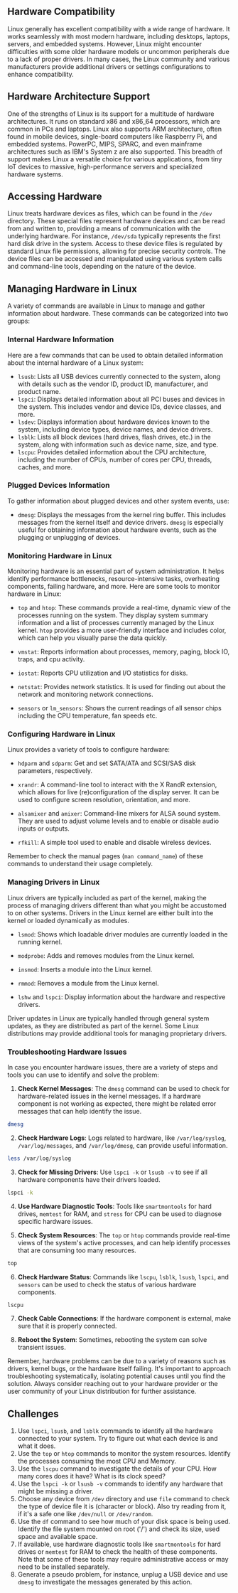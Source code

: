 ## Hardware Compatibility 

Linux generally has excellent compatibility with a wide range of hardware. It works seamlessly with most modern hardware, including desktops, laptops, servers, and embedded systems. However, Linux might encounter difficulties with some older hardware models or uncommon peripherals due to a lack of proper drivers. In many cases, the Linux community and various manufacturers provide additional drivers or settings configurations to enhance compatibility.

## Hardware Architecture Support 

One of the strengths of Linux is its support for a multitude of hardware architectures. It runs on standard x86 and x86_64 processors, which are common in PCs and laptops. Linux also supports ARM architecture, often found in mobile devices, single-board computers like Raspberry Pi, and embedded systems. PowerPC, MIPS, SPARC, and even mainframe architectures such as IBM's System z are also supported. This breadth of support makes Linux a versatile choice for various applications, from tiny IoT devices to massive, high-performance servers and specialized hardware systems.

## Accessing Hardware 

Linux treats hardware devices as files, which can be found in the `/dev` directory. These special files represent hardware devices and can be read from and written to, providing a means of communication with the underlying hardware. For instance, `/dev/sda` typically represents the first hard disk drive in the system. Access to these device files is regulated by standard Linux file permissions, allowing for precise security controls. The device files can be accessed and manipulated using various system calls and command-line tools, depending on the nature of the device.

## Managing Hardware in Linux

A variety of commands are available in Linux to manage and gather information about hardware. These commands can be categorized into two groups:

### Internal Hardware Information

Here are a few commands that can be used to obtain detailed information about the internal hardware of a Linux system:

* `lsusb`: Lists all USB devices currently connected to the system, along with details such as the vendor ID, product ID, manufacturer, and product name.
* `lspci`: Displays detailed information about all PCI buses and devices in the system. This includes vendor and device IDs, device classes, and more.
* `lsdev`: Displays information about hardware devices known to the system, including device types, device names, and device drivers.
* `lsblk`: Lists all block devices (hard drives, flash drives, etc.) in the system, along with information such as device name, size, and type.
* `lscpu`: Provides detailed information about the CPU architecture, including the number of CPUs, number of cores per CPU, threads, caches, and more.

### Plugged Devices Information

To gather information about plugged devices and other system events, use:

* `dmesg`: Displays the messages from the kernel ring buffer. This includes messages from the kernel itself and device drivers. `dmesg` is especially useful for obtaining information about hardware events, such as the plugging or unplugging of devices.

### Monitoring Hardware in Linux

Monitoring hardware is an essential part of system administration. It helps identify performance bottlenecks, resource-intensive tasks, overheating components, failing hardware, and more. Here are some tools to monitor hardware in Linux:

* `top` and `htop`: These commands provide a real-time, dynamic view of the processes running on the system. They display system summary information and a list of processes currently managed by the Linux kernel. `htop` provides a more user-friendly interface and includes color, which can help you visually parse the data quickly.

* `vmstat`: Reports information about processes, memory, paging, block IO, traps, and cpu activity.

* `iostat`: Reports CPU utilization and I/O statistics for disks.

* `netstat`: Provides network statistics. It is used for finding out about the network and monitoring network connections.

* `sensors` or `lm_sensors`: Shows the current readings of all sensor chips including the CPU temperature, fan speeds etc.

### Configuring Hardware in Linux

Linux provides a variety of tools to configure hardware:

* `hdparm` and `sdparm`: Get and set SATA/ATA and SCSI/SAS disk parameters, respectively.

* `xrandr`: A command-line tool to interact with the X RandR extension, which allows for live (re)configuration of the display server. It can be used to configure screen resolution, orientation, and more.

* `alsamixer` and `amixer`: Command-line mixers for ALSA sound system. They are used to adjust volume levels and to enable or disable audio inputs or outputs.

* `rfkill`: A simple tool used to enable and disable wireless devices.

Remember to check the manual pages (`man command_name`) of these commands to understand their usage completely.

### Managing Drivers in Linux

Linux drivers are typically included as part of the kernel, making the process of managing drivers different than what you might be accustomed to on other systems. Drivers in the Linux kernel are either built into the kernel or loaded dynamically as modules.

* `lsmod`: Shows which loadable driver modules are currently loaded in the running kernel.

* `modprobe`: Adds and removes modules from the Linux kernel.

* `insmod`: Inserts a module into the Linux kernel.

* `rmmod`: Removes a module from the Linux kernel.

* `lshw` and `lspci`: Display information about the hardware and respective drivers.

Driver updates in Linux are typically handled through general system updates, as they are distributed as part of the kernel. Some Linux distributions may provide additional tools for managing proprietary drivers.

### Troubleshooting Hardware Issues

In case you encounter hardware issues, there are a variety of steps and tools you can use to identify and solve the problem:

1. **Check Kernel Messages**: The `dmesg` command can be used to check for hardware-related issues in the kernel messages. If a hardware component is not working as expected, there might be related error messages that can help identify the issue.

```bash
dmesg
```

2. **Check Hardware Logs**: Logs related to hardware, like `/var/log/syslog`, `/var/log/messages`, and `/var/log/dmesg`, can provide useful information. 

```bash
less /var/log/syslog
```

3. **Check for Missing Drivers**: Use `lspci -k` or `lsusb -v` to see if all hardware components have their drivers loaded.

```bash
lspci -k
```

4. **Use Hardware Diagnostic Tools**: Tools like `smartmontools` for hard drives, `memtest` for RAM, and `stress` for CPU can be used to diagnose specific hardware issues.

5. **Check System Resources**: The `top` or `htop` commands provide real-time views of the system's active processes, and can help identify processes that are consuming too many resources. 

```bash
top
```

6. **Check Hardware Status**: Commands like `lscpu`, `lsblk`, `lsusb`, `lspci`, and `sensors` can be used to check the status of various hardware components.

```bash
lscpu
```

7. **Check Cable Connections**: If the hardware component is external, make sure that it is properly connected.

8. **Reboot the System**: Sometimes, rebooting the system can solve transient issues.

Remember, hardware problems can be due to a variety of reasons such as drivers, kernel bugs, or the hardware itself failing. It's important to approach troubleshooting systematically, isolating potential causes until you find the solution. Always consider reaching out to your hardware provider or the user community of your Linux distribution for further assistance.

## Challenges

1. Use `lspci`, `lsusb`, and `lsblk` commands to identify all the hardware connected to your system. Try to figure out what each device is and what it does.
2. Use the `top` or `htop` commands to monitor the system resources. Identify the processes consuming the most CPU and Memory.
3. Use the `lscpu` command to investigate the details of your CPU. How many cores does it have? What is its clock speed?
4. Use the `lspci -k` or `lsusb -v` commands to identify any hardware that might be missing a driver.
5. Choose any device from `/dev` directory and use `file` command to check the type of device file it is (character or block). Also try reading from it, if it's a safe one like `/dev/null` or `/dev/random`.
6. Use the `df` command to see how much of your disk space is being used. Identify the file system mounted on root ('/') and check its size, used space and available space.
7. If available, use hardware diagnostic tools like `smartmontools` for hard drives or `memtest` for RAM to check the health of these components. Note that some of these tools may require administrative access or may need to be installed separately.
8. Generate a pseudo problem, for instance, unplug a USB device and use `dmesg` to investigate the messages generated by this action.
